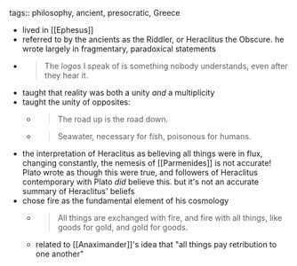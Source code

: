 tags:: philosophy, ancient, presocratic, Greece

- lived in [[Ephesus]]
- referred to by the ancients as the Riddler, or Heraclitus the Obscure. he wrote largely in fragmentary, paradoxical statements
- > The *logos* I speak of is something nobody understands, even after they hear it.
- taught that reality was both a unity _and_ a multiplicity
- taught the unity of opposites:
	- > The road up is the road down.
	- > Seawater, necessary for fish, poisonous for humans.
- the interpretation of Heraclitus as believing all things were in flux, changing constantly, the nemesis of [[Parmenides]] is not accurate! Plato wrote as though this were true, and followers of Heraclitus contemporary with Plato _did_ believe this. but it's not an accurate summary of Heraclitus' beliefs
- chose fire as the fundamental element of his cosmology
	- > All things are exchanged with fire, and fire with all things, like goods for gold, and gold for goods.
	- related to [[Anaximander]]'s idea that "all things pay retribution to one another"